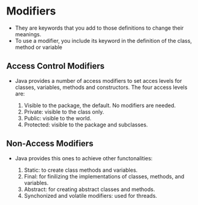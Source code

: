 # Modifiers
* They are keywords that you add to those definitions to change their meanings.
* To use a modifier, you include its keyword in the definition of the class, method or variable
## Access Control Modifiers
* Java provides a number of access modifiers to set acces levels for classes, variables, methods and constructors. The four access levels are:

    1. Visible to the package, the default. No modifiers are needed.
    2. Private: visible to the class only.
    3. Public: visible to the world.
    4. Protected: visible to the package and subclasses.
## Non-Access Modifiers
* Java provides this ones to achieve other functonalities:

    1. Static: to create class methods and variables.
    2. Final: for finilizing the implementations of classes, methods, and variables.
    3. Abstract: for creating abstract classes and methods.
    4. Synchonized and volatile modifiers: used for threads.